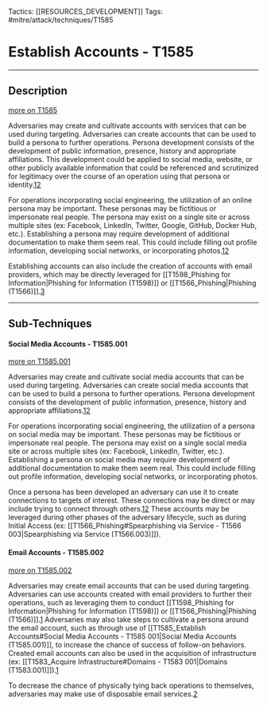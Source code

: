 Tactics: [[RESOURCES_DEVELOPMENT]]
Tags: #mitre/attack/techniques/T1585 

# Establish Accounts - T1585
---
## Description
[more on T1585](https://attack.mitre.org/techniques/T1585)

Adversaries may create and cultivate accounts with services that can be used during targeting. Adversaries can create accounts that can be used to build a persona to further operations. Persona development consists of the development of public information, presence, history and appropriate affiliations. This development could be applied to social media, website, or other publicly available information that could be referenced and scrutinized for legitimacy over the course of an operation using that persona or identity.[1](https://www.securityweek.com/iranian-hackers-targeted-us-officials-elaborate-social-media-attack-operation)[2](http://media.blackhat.com/bh-us-10/whitepapers/Ryan/BlackHat-USA-2010-Ryan-Getting-In-Bed-With-Robin-Sage-v1.0.pdf)

For operations incorporating social engineering, the utilization of an online persona may be important. These personas may be fictitious or impersonate real people. The persona may exist on a single site or across multiple sites (ex: Facebook, LinkedIn, Twitter, Google, GitHub, Docker Hub, etc.). Establishing a persona may require development of additional documentation to make them seem real. This could include filling out profile information, developing social networks, or incorporating photos.[1](https://www.securityweek.com/iranian-hackers-targeted-us-officials-elaborate-social-media-attack-operation)[2](http://media.blackhat.com/bh-us-10/whitepapers/Ryan/BlackHat-USA-2010-Ryan-Getting-In-Bed-With-Robin-Sage-v1.0.pdf)

Establishing accounts can also include the creation of accounts with email providers, which may be directly leveraged for [[T1598_Phishing for Information|Phishing for Information (T1598)]] or [[T1566_Phishing|Phishing (T1566)]].[3](https://www.fireeye.com/content/dam/fireeye-www/services/pdfs/mandiant-apt1-report.pdf)

---
## Sub-Techniques

#### Social Media Accounts - T1585.001
[more on T1585.001](https://attack.mitre.org/techniques/T1585/001)

Adversaries may create and cultivate social media accounts that can be used during targeting. Adversaries can create social media accounts that can be used to build a persona to further operations. Persona development consists of the development of public information, presence, history and appropriate affiliations.[1](https://www.securityweek.com/iranian-hackers-targeted-us-officials-elaborate-social-media-attack-operation)[2](http://media.blackhat.com/bh-us-10/whitepapers/Ryan/BlackHat-USA-2010-Ryan-Getting-In-Bed-With-Robin-Sage-v1.0.pdf)

For operations incorporating social engineering, the utilization of a persona on social media may be important. These personas may be fictitious or impersonate real people. The persona may exist on a single social media site or across multiple sites (ex: Facebook, LinkedIn, Twitter, etc.). Establishing a persona on social media may require development of additional documentation to make them seem real. This could include filling out profile information, developing social networks, or incorporating photos.

Once a persona has been developed an adversary can use it to create connections to targets of interest. These connections may be direct or may include trying to connect through others.[1](https://www.securityweek.com/iranian-hackers-targeted-us-officials-elaborate-social-media-attack-operation)[2](http://media.blackhat.com/bh-us-10/whitepapers/Ryan/BlackHat-USA-2010-Ryan-Getting-In-Bed-With-Robin-Sage-v1.0.pdf) These accounts may be leveraged during other phases of the adversary lifecycle, such as during Initial Access (ex: [[T1566_Phishing#Spearphishing via Service - T1566 003|Spearphishing via Service (T1566.003)]]).

#### Email Accounts - T1585.002
[more on T1585.002](https://attack.mitre.org/techniques/T1585/002)

Adversaries may create email accounts that can be used during targeting. Adversaries can use accounts created with email providers to further their operations, such as leveraging them to conduct [[T1598_Phishing for Information|Phishing for Information (T1598)]] or [[T1566_Phishing|Phishing (T1566)]].[1](https://www.fireeye.com/content/dam/fireeye-www/services/pdfs/mandiant-apt1-report.pdf) Adversaries may also take steps to cultivate a persona around the email account, such as through use of [[T1585_Establish Accounts#Social Media Accounts - T1585 001|Social Media Accounts (T1585.001)]], to increase the chance of success of follow-on behaviors. Created email accounts can also be used in the acquisition of infrastructure (ex: [[T1583_Acquire Infrastructure#Domains - T1583 001|Domains (T1583.001)]]).[1](https://www.fireeye.com/content/dam/fireeye-www/services/pdfs/mandiant-apt1-report.pdf)

To decrease the chance of physically tying back operations to themselves, adversaries may make use of disposable email services.[2](https://blog.trendmicro.com/trendlabs-security-intelligence/r980-ransomware-disposable-email-service/)

